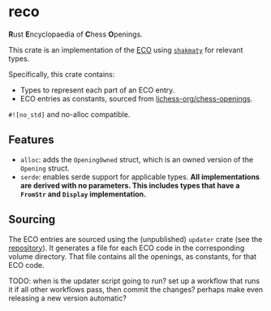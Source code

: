 # reco
**R**ust **E**ncyclopaedia of **C**hess **O**penings.

This crate is an implementation of the [ECO](https://en.wikipedia.org/wiki/Encyclopaedia_of_Chess_Openings) using [`shakmaty`](https://crates.io/crates/shakmaty) for relevant types.

Specifically, this crate contains:
- Types to represent each part of an ECO entry.
- ECO entries as constants, sourced from [lichess-org/chess-openings](https://github.com/lichess-org/chess-openings).

`#![no_std]` and no-alloc compatible.

## Features
- `alloc`: adds the `OpeningOwned` struct, which is an owned version of the `Opening` struct.
- `serde`: enables serde support for applicable types. **All implementations are derived with no parameters. This includes types that have a `FromStr` and `Display` implementation.**

## Sourcing
The ECO entries are sourced using the (unpublished) `updater` crate (see the [repository](https://github.com/tigerros/reco)).
It generates a file for each ECO code in the corresponding volume directory.
That file contains all the openings, as constants, for that ECO code.

TODO: when is the updater script going to run? set up a workflow that runs it if all other workflows pass, then commit the changes? perhaps make even releasing a new version automatic?